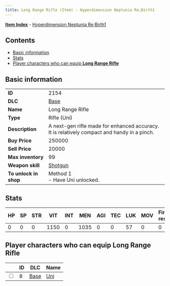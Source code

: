 ```yaml
---
title: Long Range Rifle (Item) - Hyperdimension Neptunia Re;Birth1
---
```


[**Item Index**](/neptunia/rb1/item/index.html) - [Hyperdimension Neptunia Re;Birth1](/neptunia/rb1)

## Contents

- [Basic information](#basic-information)
- [Stats](#stats)
- [Player characters who can equip **Long Range Rifle**](#player-characters-who-can-equip-long-range-rifle)
## Basic information

|   |   |
| -- | -- |
| **ID** | 2154 |
| **DLC** | [Base](/neptunia/rb1/dlc/1-base.html) |
| **Name** | Long Range Rifle |
| **Type** | Rifle (Uni) |
| **Description** | A next-gen rifle made for enhanced accuracy. It is relatively compact and handy in a pinch. |
| **Buy Price** | 250000 |
| **Sell Price** | 20000 |
| **Max inventory** | 99 |
| **Weapon skill** | [Shotgun](/neptunia/rb1/skill/1-1403-shotgun.html) |
| **To unlock in shop** | Method 1<br />- Have Uni unlocked. |


## Stats

| HP | SP | STR | VIT | INT | MEN | AGI | TEC | LUK | MOV | Fire res. | Ice res. | Wind res. | Lightning res. |
| -- | -- | --- | --- | --- | --- | --- | --- | --- | --- | --------- | -------- | --------- | -------------- |
| 0 | 0 | 0 | 1150 | 0 | 1035 | 0 | 0 | 57 | 0 | 0 | 0 | 0 | 0 |


## Player characters who can equip **Long Range Rifle**

|    | ID | DLC | Name |
| -- | -- | --- | ---- |
| <input type="checkbox" id="rb1-player-1-8" class="trackbox" /> | 8 | [Base](/neptunia/rb1/dlc/1-base.html) | [Uni](/neptunia/rb1/player/1-8-uni.html) |
